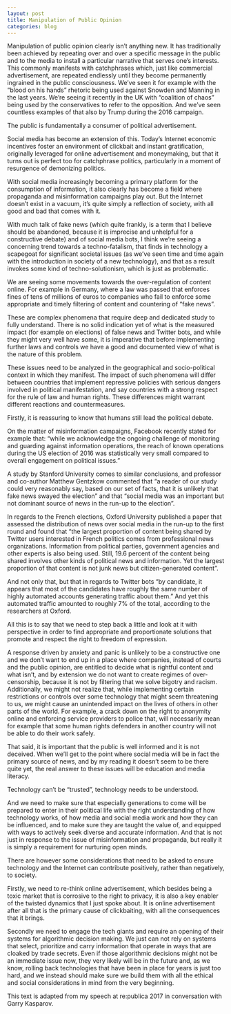 ```yaml
---
layout: post
title: Manipulation of Public Opinion
categories: blog
---
```

Manipulation of public opinion clearly isn’t anything new. It has traditionally been achieved by repeating over and over a specific message in the public and to the media to install a particular narrative that serves one’s interests. This commonly manifests with catchphrases which, just like commercial advertisement, are repeated endlessly until they become permanently ingrained in the public consciousness. We’ve seen it for example with the “blood on his hands” rhetoric being used against Snowden and Manning in the last years. We’re seeing it recently in the UK with “coalition of chaos” being used by the conservatives to refer to the opposition. And we’ve seen countless examples of that also by Trump during the 2016 campaign.

<div class="quote">The public is fundamentally a consumer of political advertisement.</div>

Social media has become an extension of this. Today’s Internet economic incentives foster an environment of clickbait and instant gratification, originally leveraged for online advertisement and moneymaking, but that it turns out is perfect too for catchphrase politics, particularly in a moment of resurgence of demonizing politics.

With social media increasingly becoming a primary platform for the consumption of information, it also clearly has become a field where propaganda and misinformation campaigns play out. But the Internet doesn’t exist in a vacuum, it’s quite simply a reflection of society, with all good and bad that comes with it.

With much talk of fake news (which quite frankly, is a term that I believe should be abandoned, because it is imprecise and unhelpful for a constructive debate) and of social media bots, I think we’re seeing a concerning trend towards a techno-fatalism, that finds in technology a scapegoat for significant societal issues (as we’ve seen time and time again with the introduction in society of a new technology), and that as a result invokes some kind of techno-solutionism, which is just as problematic.

We are seeing some movements towards the over-regulation of content online. For example in Germany, where a law was passed that enforces fines of tens of millions of euros to companies who fail to enforce some appropriate and timely filtering of content and countering of “fake news”.

These are complex phenomena that require deep and dedicated study to fully understand. There is no solid indication yet of what is the measured impact (for example on elections) of false news and Twitter bots, and while they might very well have some, it is imperative that before implementing further laws and controls we have a good and documented view of what is the nature of this problem.

These issues need to be analyzed in the geographical and socio-political context in which they manifest. The impact of such phenomena will differ between countries that implement repressive policies with serious dangers involved in political manifestation, and say countries with a strong respect for the rule of law and human rights. These differences might warrant different reactions and countermeasures.

<div class="quote">Firstly, it is reassuring to know that humans still lead the political debate.</div>

On the matter of misinformation campaigns, Facebook recently stated for example that: “while we acknowledge the ongoing challenge of monitoring and guarding against information operations, the reach of known operations during the US election of 2016 was statistically very small compared to overall engagement on political issues.”

A study by Stanford University comes to similar conclusions, and professor and co-author Matthew Gentzkow commented that “a reader of our study could very reasonably say, based on our set of facts, that it is unlikely that fake news swayed the election” and that “social media was an important but not dominant source of news in the run-up to the election”.

In regards to the French elections, Oxford University published a paper that assessed the distribution of news over social media in the run-up to the first round and found that “the largest proportion of content being shared by Twitter users interested in French politics comes from professional news organizations. Information from political parties, government agencies and other experts is also being used. Still, 19.6 percent of the content being shared involves other kinds of political news and information. Yet the largest proportion of that content is not junk news but citizen-generated content”.

And not only that, but that in regards to Twitter bots “by candidate, it appears that most of the candidates have roughly the same number of highly automated accounts generating traffic about them.”
 And yet this automated traffic amounted to roughly 7% of the total, according to the researchers at Oxford.

All this is to say that we need to step back a little and look at it with perspective in order to find appropriate and proportionate solutions that promote and respect the right to freedom of expression.

A response driven by anxiety and panic is unlikely to be a constructive one and we don’t want to end up in a place where companies, instead of courts and the public opinion, are entitled to decide what is rightful content and what isn’t, and by extension we do not want to create regimes of over-censorship, because it is not by filtering that we solve bigotry and racism. Additionally, we might not realize that, while implementing certain restrictions or controls over some technology that might seem threatening to us, we might cause an unintended impact on the lives of others in other parts of the world. For example, a crack down on the right to anonymity online and enforcing service providers to police that, will necessarily mean for example that some human rights defenders in another country will not be able to do their work safely.

That said, it is important that the public is well informed and it is not deceived. When we’ll get to the point where social media will be in fact the primary source of news, and by my reading it doesn’t seem to be there quite yet, the real answer to these issues will be education and media literacy.

<div class="quote">Technology can’t be “trusted”, technology needs to be understood.</div>

And we need to make sure that especially generations to come will be prepared to enter in their political life with the right understanding of how technology works, of how media and social media work and how they can be influenced, and to make sure they are taught the value of, and equipped with ways to actively seek diverse and accurate information.
 And that is not just in response to the issue of misinformation and propaganda, but really it is simply a requirement for nurturing open minds.

There are however some considerations that need to be asked to ensure technology and the Internet can contribute positively, rather than negatively, to society.

Firstly, we need to re-think online advertisement, which besides being a toxic market that is corrosive to the right to privacy, it is also a key enabler of the twisted dynamics that I just spoke about. It is online advertisement after all that is the primary cause of clickbaiting, with all the consequences that it brings.

Secondly we need to engage the tech giants and require an opening of their systems for algorithmic decision making. We just can not rely on systems that select, prioritize and carry information that operate in ways that are cloaked by trade secrets. Even if those algorithmic decisions might not be an immediate issue now, they very likely will be in the future and, as we know, rolling back technologies that have been in place for years is just too hard, and we instead should make sure we build them with all the ethical and social considerations in mind from the very beginning.

<div class="footnote">This text is adapted from my speech at re:publica 2017 in conversation with Garry Kasparov.</div>
